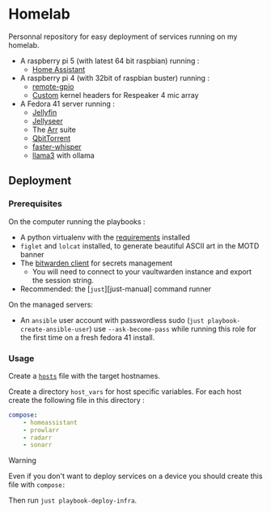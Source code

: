 # Homelab

Personnal repository for easy deployment of services running on my homelab.

- A raspberry pi 5 (with latest 64 bit raspbian) running :
    - [Home Assistant](https://www.home-assistant.io/)
- A raspberry pi 4 (with 32bit of raspbian buster) running :
    - [remote-gpio](https://gpiozero.readthedocs.io/en/stable/remote_gpio.html)
    - [Custom](https://github.com/saidijongo/ReSpeaker_Seeed_VoiceCard) kernel headers for Respeaker 4 mic array
- A Fedora 41 server running :
    - [Jellyfin](https://jellyfin.org/)
    - [Jellyseer](https://github.com/Fallenbagel/jellyseerr)
    - The [Arr](https://wiki.servarr.com/) suite
    - [QbitTorrent](https://github.com/qbittorrent/qBittorrent/)
    - [faster-whisper](https://github.com/SYSTRAN/faster-whisper)
    - [llama3](https://ollama.com/library/llama3) with ollama

## Deployment

### Prerequisites

On the computer running the playbooks :
- A python virtualenv with the [requirements](./requirements.txt) installed
- `figlet` and `lolcat` installed, to generate beautiful ASCII art in the MOTD banner
- The [bitwarden client](https://bitwarden.com/help/cli/#download-and-install) for secrets management
    - You will need to connect to your vaultwarden instance and export the session string.
- Recommended: the [`just`][just-manual] command runner

On the managed servers:
- An `ansible` user account with passwordless sudo (`just playbook-create-ansible-user`) use `--ask-become-pass` while running this role for the first time on a fresh fedora 41 install.

### Usage

Create a [`hosts`](https://docs.ansible.com/ansible/latest/inventory_guide/intro_inventory.html) file with the target hostnames.

Create a directory `host_vars` for host specific variables. 
For each host create the following file in this directory :

```yaml
compose:
    - homeassistant
    - prowlarr
    - radarr
    - sonarr
```

> [!WARNING]
> Even if you don't want to deploy services on a device you should create this file with `compose:`

Then run `just playbook-deploy-infra`.